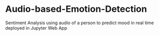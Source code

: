 # Audio-based-Emotion-Detection
Sentiment Analysis using audio of a person to predict mood in real time deployed in Jupyter Web App
